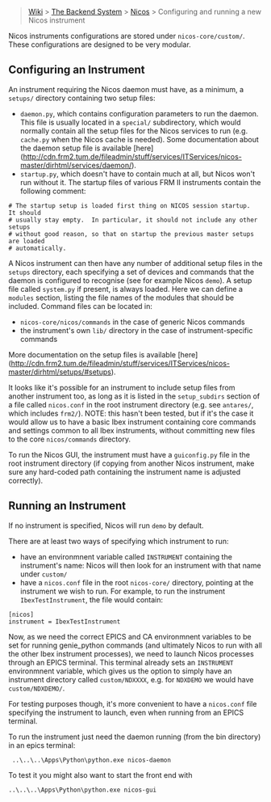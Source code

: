 > [Wiki](Home) > [The Backend System](The-Backend-System) > [Nicos](Nicos) > Configuring and running a new Nicos instrument

Nicos instruments configurations are stored under ```nicos-core/custom/```. These configurations are designed to be very modular.

## Configuring an Instrument

An instrument requiring the Nicos daemon must have, as a minimum, a ```setups/``` directory containing two setup files:
* ```daemon.py```, which contains configuration parameters to run the daemon. This file is usually located in a ```special/``` subdirectory, which would normally contain all the setup files for the Nicos services to run (e.g. ```cache.py``` when the Nicos cache is needed). Some documentation about the daemon setup file is available [here] (http://cdn.frm2.tum.de/fileadmin/stuff/services/ITServices/nicos-master/dirhtml/services/daemon/).
* ```startup.py```, which doesn't have to contain much at all, but Nicos won't run without it. The startup files of various FRM II instruments contain the following comment:
```
# The startup setup is loaded first thing on NICOS session startup.  It should
# usually stay empty.  In particular, it should not include any other setups
# without good reason, so that on startup the previous master setups are loaded
# automatically.
```

A Nicos instrument can then have any number of additional setup files in the ```setups``` directory, each specifying a set of devices and commands that the daemon is configured to recognise (see for example Nicos ```demo```). A setup file called ```system.py``` if present, is always loaded. Here we can define a ```modules``` section, listing the file names of the modules that should be included. Command files can be located in:
* ```nicos-core/nicos/commands``` in the case of generic Nicos commands
* the instrument's own ```lib/``` directory in the case of instrument-specific commands

More documentation on the setup files is available [here] (http://cdn.frm2.tum.de/fileadmin/stuff/services/ITServices/nicos-master/dirhtml/setups/#setups).


It looks like it's possible for an instrument to include setup files from another instrument too, as long as it is listed in the ```setup_subdirs``` section of a file called ```nicos.conf``` in the root instrument directory (e.g. see ```antares/```, which includes ```frm2/```). NOTE: this hasn't been tested, but if it's the case it would allow us to have a basic Ibex instrument containing core commands and settings common to all Ibex instruments, without committing new files to the core ```nicos/commands``` directory.

To run the Nicos GUI, the instrument must have a ```guiconfig.py``` file in the root instrument directory (if copying from another Nicos instrument, make sure any hard-coded path containing the instrument name is adjusted correctly).

## Running an Instrument

If no instrument is specified, Nicos will run ```demo``` by default.

There are at least two ways of specifying which instrument to run:
* have an environmnent variable called ```INSTRUMENT``` containing the instrument's name: Nicos will then look for an instrument with that name under ```custom/```
* have a ```nicos.conf``` file in the root ```nicos-core/``` directory, pointing at the instrument we wish to run. For example, to run the instrument ```IbexTestInstrument```, the file would contain:
```
[nicos]
instrument = IbexTestInstrument
```

Now, as we need the correct EPICS and CA environmnent variables to be set for running genie_python commands (and ultimately Nicos to run with all the other Ibex instrument processes), we need to launch Nicos processes through an EPICS terminal. This terminal already sets an ```INSTRUMENT``` environmnent variable, which gives us the option to simply have an instrument directory called ```custom/NDXXXX```, e.g. for ```NDXDEMO``` we would have ```custom/NDXDEMO/```.

For testing purposes though, it's more convenient to have a ```nicos.conf``` file specifying the instrument to launch, even when running from an EPICS terminal.

To run the instrument just need the daemon running (from the bin directory) in an epics terminal:

     ..\..\..\Apps\Python\python.exe nicos-daemon

To test it you might also want to start the front end with

    ..\..\..\Apps\Python\python.exe nicos-gui


